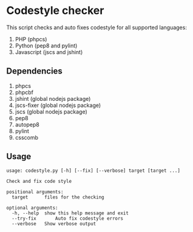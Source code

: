 # Codestyle checker

This script checks and auto fixes codestyle for all supported languages:

1. PHP (phpcs)
2. Python (pep8 and pylint)
3. Javascript (jscs and jshint)

## Dependencies

1. phpcs
2. phpcbf
3. jshint (global nodejs package)
4. jscs-fixer (global nodejs package)
5. jscs (global nodejs package)
7. pep8
8. autopep8
9. pylint
10. csscomb

## Usage

```
usage: codestyle.py [-h] [--fix] [--verbose] target [target ...]

Check and fix code style

positional arguments:
  target      files for the checking

optional arguments:
  -h, --help  show this help message and exit
  --try-fix       Auto fix codestyle errors
  --verbose   Show verbose output
```
